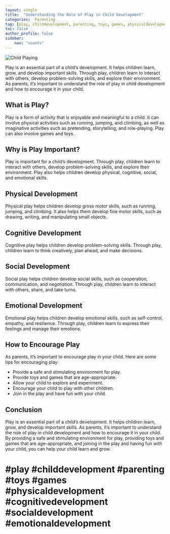 ```yaml
---
layout: single
title:  "Understanding the Role of Play in Child Development"
categories:  Parenting
tag: [play, childdevelopment, parenting, toys, games, physicaldevelopment, cognitivedevelopment, socialdevelopment, emotionaldevelopment, ]
toc: false
author_profile: false
sidebar:
    nav: "counts"
---
```

    
![Child Playing](https://images.unsplash.com/photo-1558981852-426c6c22a060?ixlib=rb-1.2.1&ixid=eyJhcHBfaWQiOjEyMDd9&auto=format&fit=crop&w=1050&q=80)

Play is an essential part of a child’s development. It helps children learn, grow, and develop important skills. Through play, children learn to interact with others, develop problem-solving skills, and explore their environment. As parents, it’s important to understand the role of play in child development and how to encourage it in your child.

## What is Play?

Play is a form of activity that is enjoyable and meaningful to a child. It can involve physical activities such as running, jumping, and climbing, as well as imaginative activities such as pretending, storytelling, and role-playing. Play can also involve games and toys.

## Why is Play Important?

Play is important for a child’s development. Through play, children learn to interact with others, develop problem-solving skills, and explore their environment. Play also helps children develop physical, cognitive, social, and emotional skills.

## Physical Development

Physical play helps children develop gross motor skills, such as running, jumping, and climbing. It also helps them develop fine motor skills, such as drawing, writing, and manipulating small objects.

## Cognitive Development

Cognitive play helps children develop problem-solving skills. Through play, children learn to think creatively, plan ahead, and make decisions.

## Social Development

Social play helps children develop social skills, such as cooperation, communication, and negotiation. Through play, children learn to interact with others, share, and take turns.

## Emotional Development

Emotional play helps children develop emotional skills, such as self-control, empathy, and resilience. Through play, children learn to express their feelings and manage their emotions.

## How to Encourage Play

As parents, it’s important to encourage play in your child. Here are some tips for encouraging play:

- Provide a safe and stimulating environment for play.
- Provide toys and games that are age-appropriate.
- Allow your child to explore and experiment.
- Encourage your child to play with other children.
- Join in the play and have fun with your child.

## Conclusion

Play is an essential part of a child’s development. It helps children learn, grow, and develop important skills. As parents, it’s important to understand the role of play in child development and how to encourage it in your child. By providing a safe and stimulating environment for play, providing toys and games that are age-appropriate, and joining in the play and having fun with your child, you can help your child learn and grow.

# #play #childdevelopment #parenting #toys #games #physicaldevelopment #cognitivedevelopment #socialdevelopment #emotionaldevelopment